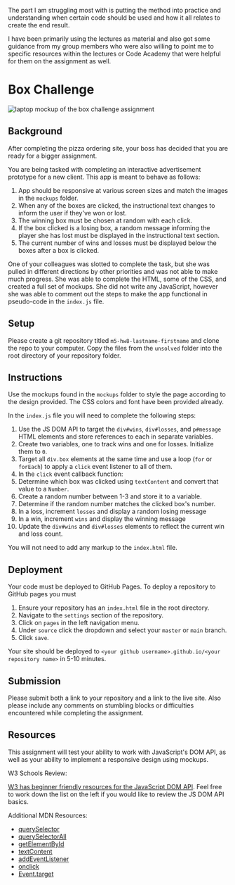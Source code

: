 The part I am struggling most with is putting the method into practice and understanding when certain code should be used and how it all relates to create the end result.

I have been primarily using the lectures as material and also got some guidance from my group members who were also willing to point me to specific resources within the lectures or Code Academy that were helpful for them on the assignment as well.


# Box Challenge

![laptop mockup of the box challenge assignment](./mockups/laptop-1024x768.png)

## Background

After completing the pizza ordering site, your boss has decided that you are ready for a bigger assignment.

You are being tasked with completing an interactive advertisement prototype for a new client. This app is meant to behave as follows:

1. App should be responsive at various screen sizes and match the images in the `mockups` folder.
1. When any of the boxes are clicked, the instructional text changes to inform the user if they've won or lost.
1. The winning box must be chosen at random with each click.
1. If the box clicked is a losing box, a random message informing the player she has lost must be displayed in the instructional text section.
1. The current number of wins and losses must be displayed below the boxes after a box is clicked.

One of your colleagues was slotted to complete the task, but she was pulled in different directions by other priorities and was not able to make much progress. She was able to complete the HTML, some of the CSS, and created a full set of mockups. She did not write any JavaScript, however she was able to comment out the steps to make the app functional in pseudo-code in the `index.js` file.

## Setup

Please create a git repository titled `m5-hw8-lastname-firstname` and clone the repo to your computer. Copy the files from the `unsolved` folder into the root directory of your repository folder.

## Instructions

Use the mockups found in the `mockups` folder to style the page according to the design provided. The CSS colors and font have been provided already.

In the `index.js` file you will need to complete the following steps:

1. Use the JS DOM API to target the `div#wins`, `div#losses`, and `p#message` HTML elements and store references to each in separate variables.
1. Create two variables, one to track wins and one for losses. Initialize them to `0`.
1. Target all `div.box` elements at the same time and use a loop (`for` or `forEach`) to apply a `click` event listener to all of them.
1. In the `click` event callback function:
  1. Determine which box was clicked using `textContent` and convert that value to a `Number`.
  1. Create a random number between 1-3 and store it to a variable.
  1. Determine if the random number matches the clicked box's number.
  1. In a loss, increment `losses` and display a random losing message
  1. In a win, increment `wins` and display the winning message
  1. Update the `div#wins` and `div#losses` elements to reflect the current win and loss count.

You will not need to add any markup to the `index.html` file.

## Deployment

Your code must be deployed to GitHub Pages. To deploy a repository to GitHub pages you must

1. Ensure your repository has an `index.html` file in the root directory.
1. Navigate to the `settings` section of the repository.
1. Click on `pages` in the left navigation menu.
1. Under `source` click the dropdown and select your `master` or `main` branch.
1. Click `save`.

Your site should be deployed to `<your github username>.github.io/<your repository name>` in 5-10 minutes.

## Submission

Please submit both a link to your repository and a link to the live site. Also please include any comments on stumbling blocks or difficulties encountered while completing the assignment.

## Resources

This assignment will test your ability to work with JavaScript's DOM API, as well as your ability to implement a responsive design using mockups.

W3 Schools Review:

[W3 has beginner friendly resources for the JavaScript DOM API](https://www.w3schools.com/js/js_htmldom.asp). Feel free to work down the list on the left if you would like to review the JS DOM API basics.

Additional MDN Resources:

- [querySelector](https://developer.mozilla.org/en-US/docs/Web/API/Document/querySelector)
- [querySelectorAll](https://developer.mozilla.org/en-US/docs/Web/API/Document/querySelectorAll)
- [getElementById](https://developer.mozilla.org/en-US/docs/Web/API/Document/getElementById)
- [textContent](https://developer.mozilla.org/en-US/docs/Web/API/Node/textContent)
- [addEventListener](https://developer.mozilla.org/en-US/docs/Web/API/EventTarget/addEventListener)
- [onclick](https://developer.mozilla.org/en-US/docs/Web/API/GlobalEventHandlers/onclick)
- [Event.target](https://developer.mozilla.org/en-US/docs/Web/API/Event/target)
